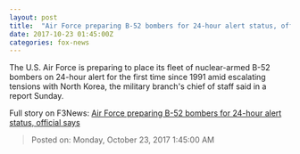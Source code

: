 ```yaml
---
layout: post
title:  "Air Force preparing B-52 bombers for 24-hour alert status, official says"
date: 2017-10-23 01:45:00Z
categories: fox-news
---
```


The U.S. Air Force is preparing to place its fleet of nuclear-armed B-52 bombers on 24-hour alert for the first time since 1991 amid escalating tensions with North Korea, the military branch's chief of staff said in a report Sunday.


Full story on F3News: [Air Force preparing B-52 bombers for 24-hour alert status, official says](http://www.f3nws.com/n/pbBdhF)

> Posted on: Monday, October 23, 2017 1:45:00 AM
